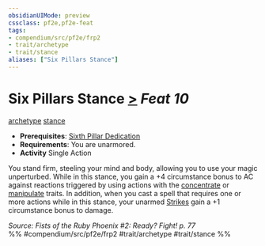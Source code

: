 ```yaml
---
obsidianUIMode: preview
cssclass: pf2e,pf2e-feat
tags:
- compendium/src/pf2e/frp2
- trait/archetype
- trait/stance
aliases: ["Six Pillars Stance"]
---
```

# Six Pillars Stance  [>](/rules/core-rulebook/chapter-9-playing-the-game.md#Actions "Single Action") *Feat 10*  
[archetype](/rules/traits/archetype.md)  [stance](/rules/traits/stance.md)  

- **Prerequisites**: [Sixth Pillar Dedication](/compendium/feats/sixth-pillar-dedication-frp2.md)
- **Requirements**: You are unarmored.
- **Activity** Single Action

You stand firm, steeling your mind and body, allowing you to use your magic unperturbed. While in this stance, you gain a +4 circumstance bonus to AC against reactions triggered by using actions with the [concentrate](/rules/traits/concentrate.md) or [manipulate](/rules/traits/manipulate.md) traits. In addition, when you cast a spell that requires one or more actions while in this stance, your unarmed [Strikes](/rules/actions/strike.md) gain a +1 circumstance bonus to damage.

*Source: Fists of the Ruby Phoenix #2: Ready? Fight! p. 77*  
%% #compendium/src/pf2e/frp2 #trait/archetype #trait/stance %%